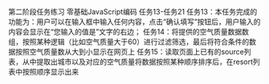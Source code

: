 第二阶段任务练习
零基础JavaScript编码
任务13-任务21
任务13：本任务完成的功能为：用户可以在输入框中输入任何内容，点击“确认填写”按钮后，用户输入的内容会显示在“您输入的值是”文字的右边；
任务14：将提供的空气质量数据数组，按照某种逻辑（比如空气质量大于60）进行过滤筛选，最后将符合条件的数据按照空气质量数从大到小显示在网页上
任务15：读取页面上已有的source列表，从中提取出城市以及对应的空气质量将数据按照某种顺序排序后，在resort列表中按照顺序显示出来
